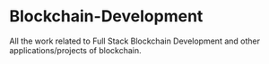 # Blockchain-Development
All the work related to Full Stack Blockchain Development and other applications/projects of blockchain.
